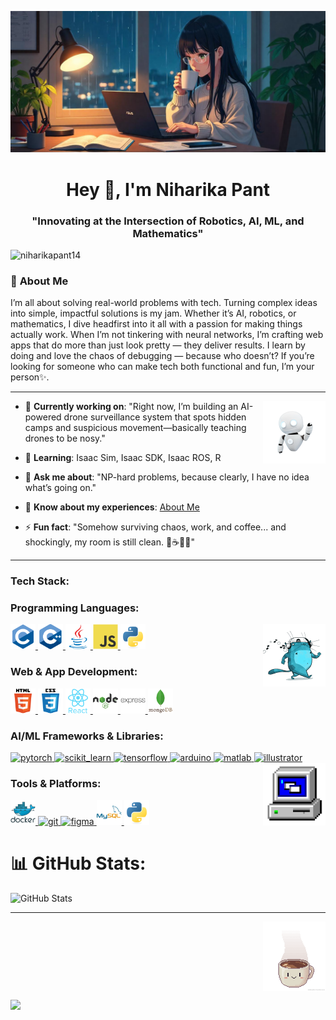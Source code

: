 ![logo](banner.png)

<h1 align="center">Hey 👋, I'm Niharika Pant</h1>
<h3 align="center">"Innovating at the Intersection of Robotics, AI, ML, and Mathematics"</h3>

<p align="left"> <img src="https://komarev.com/ghpvc/?username=niharikapant14&label=Profile%20views&color=0e75b6&style=flat" alt="niharikapant14" />
</p>

### 🧠 **About Me**  

I’m all about solving real-world problems with tech. Turning complex ideas into simple, impactful solutions is my jam. Whether it’s AI, robotics, or mathematics, I dive headfirst into it all with a passion for making things actually work. When I’m not tinkering with neural networks, I’m crafting web apps that do more than just look pretty — they deliver results. I learn by doing and love the chaos of debugging — because who doesn’t? If you’re looking for someone who can make tech both functional and fun, I’m your person✨.

---


<p align="left"> <img src="https://github.com/NiharikaPant14/NiharikaPant14/blob/main/5038f6672f089f3a50c4f075feddfc42.gif" alt="gif1" width="100" align="right" /> </p>

- 🔭 **Currently working on**: "Right now, I’m building an AI-powered drone surveillance system that spots hidden camps and suspicious movement—basically teaching drones to be nosy."
  
- 🌱 **Learning**: Isaac Sim, Isaac SDK, Isaac ROS, R

- 💬 **Ask me about**: "NP-hard problems, because clearly, I have no idea what’s going on."

- 📄 **Know about my experiences**: [About Me](https://github.com/NiharikaPant14/NiharikaPant14/blob/main/Niharika_Pant_RGIPT_CV.pdf)

- ⚡ **Fun fact**: "Somehow surviving chaos, work, and coffee... and shockingly, my room is still clean. 🫣☕️🤷‍♀️"

---

<h3 align="left">Tech Stack:</h3>

### **Programming Languages:**
<p align="left">
  <a href="https://www.cprogramming.com/" target="_blank" rel="noreferrer"> <img src="https://raw.githubusercontent.com/devicons/devicon/master/icons/c/c-original.svg" alt="c" width="40" height="40"/> </a> 
  <a href="https://www.w3schools.com/cpp/" target="_blank" rel="noreferrer"> <img src="https://raw.githubusercontent.com/devicons/devicon/master/icons/cplusplus/cplusplus-original.svg" alt="cplusplus" width="40" height="40"/> </a> 
  <a href="https://www.java.com" target="_blank" rel="noreferrer"> <img src="https://raw.githubusercontent.com/devicons/devicon/master/icons/java/java-original.svg" alt="java" width="40" height="40"/> </a> 
  <a href="https://developer.mozilla.org/en-US/docs/Web/JavaScript" target="_blank" rel="noreferrer"> <img src="https://raw.githubusercontent.com/devicons/devicon/master/icons/javascript/javascript-original.svg" alt="javascript" width="40" height="40"/> </a> 
  <a href="https://www.python.org" target="_blank" rel="noreferrer"> <img src="https://raw.githubusercontent.com/devicons/devicon/master/icons/python/python-original.svg" alt="python" width="40" height="40"/> </a> 
  <img src="https://github.com/NiharikaPant14/NiharikaPant14/blob/main/giphy.gif" alt="gif2" width="100" align="right" />
</p>

### **Web & App Development:**
<p align="left">
  <a href="https://www.w3.org/html/" target="_blank" rel="noreferrer"> <img src="https://raw.githubusercontent.com/devicons/devicon/master/icons/html5/html5-original-wordmark.svg" alt="html5" width="40" height="40"/> </a> 
  <a href="https://www.w3schools.com/css/" target="_blank" rel="noreferrer"> <img src="https://raw.githubusercontent.com/devicons/devicon/master/icons/css3/css3-original-wordmark.svg" alt="css3" width="40" height="40"/> </a> 
  <a href="https://reactjs.org/" target="_blank" rel="noreferrer"> <img src="https://raw.githubusercontent.com/devicons/devicon/master/icons/react/react-original-wordmark.svg" alt="react" width="40" height="40"/> </a> 
  <a href="https://nodejs.org" target="_blank" rel="noreferrer"> <img src="https://raw.githubusercontent.com/devicons/devicon/master/icons/nodejs/nodejs-original-wordmark.svg" alt="nodejs" width="40" height="40"/> </a> 
  <a href="https://expressjs.com" target="_blank" rel="noreferrer"> <img src="https://raw.githubusercontent.com/devicons/devicon/master/icons/express/express-original-wordmark.svg" alt="express" width="40" height="40"/> </a> 
  <a href="https://www.mongodb.com/" target="_blank" rel="noreferrer"> <img src="https://raw.githubusercontent.com/devicons/devicon/master/icons/mongodb/mongodb-original-wordmark.svg" alt="mongodb" width="40" height="40"/> </a> 
</p>

### **AI/ML Frameworks & Libraries:**
<p align="left">
  <a href="https://pytorch.org/" target="_blank" rel="noreferrer"> <img src="https://www.vectorlogo.zone/logos/pytorch/pytorch-icon.svg" alt="pytorch" width="40" height="40"/> </a> 
  <a href="https://scikit-learn.org/" target="_blank" rel="noreferrer"> <img src="https://upload.wikimedia.org/wikipedia/commons/0/05/Scikit_learn_logo_small.svg" alt="scikit_learn" width="40" height="40"/> </a> 
  <a href="https://www.tensorflow.org" target="_blank" rel="noreferrer"> <img src="https://www.vectorlogo.zone/logos/tensorflow/tensorflow-icon.svg" alt="tensorflow" width="40" height="40"/> </a> 
  <a href="https://www.arduino.cc/" target="_blank" rel="noreferrer"> <img src="https://cdn.worldvectorlogo.com/logos/arduino-1.svg" alt="arduino" width="40" height="40"/> </a> 
  <a href="https://www.mathworks.com/" target="_blank" rel="noreferrer"> <img src="https://upload.wikimedia.org/wikipedia/commons/2/21/Matlab_Logo.png" alt="matlab" width="40" height="40"/> </a> 
  <a href="https://www.adobe.com/in/products/illustrator.html" target="_blank" rel="noreferrer"> <img src="https://www.vectorlogo.zone/logos/adobe_illustrator/adobe_illustrator-icon.svg" alt="illustrator" width="40" height="40"/> </a> 
  <img src="https://github.com/NiharikaPant14/NiharikaPant14/blob/main/46611517funny-computer-animated-gif-29.gif" alt="gif3" width="100" align="right" />
</p>

### **Tools & Platforms:**
<p align="left">
  <a href="https://www.docker.com/" target="_blank" rel="noreferrer"> <img src="https://raw.githubusercontent.com/devicons/devicon/master/icons/docker/docker-original-wordmark.svg" alt="docker" width="40" height="40"/> </a> 
  <a href="https://git-scm.com/" target="_blank" rel="noreferrer"> <img src="https://www.vectorlogo.zone/logos/git-scm/git-scm-icon.svg" alt="git" width="40" height="40"/> </a> 
  <a href="https://www.figma.com/" target="_blank" rel="noreferrer"> <img src="https://www.vectorlogo.zone/logos/figma/figma-icon.svg" alt="figma" width="40" height="40"/> </a> 
  <a href="https://www.mysql.com/" target="_blank" rel="noreferrer"> <img src="https://raw.githubusercontent.com/devicons/devicon/master/icons/mysql/mysql-original-wordmark.svg" alt="mysql" width="40" height="40"/> </a> 
  <a href="https://www.python.org" target="_blank" rel="noreferrer"> <img src="https://raw.githubusercontent.com/devicons/devicon/master/icons/python/python-original.svg" alt="python" width="40" height="40"/> </a>
</p>


# 📊 GitHub Stats:

<div style="display: flex; justify-content: space-between; align-items: center; width: 100%;">
  <img src="https://github-readme-stats.vercel.app/api?username=NiharikaPant14&theme=dark&hide_border=false&include_all_commits=false&count_private=false" alt="GitHub Stats" style="width: 48%;" />
</div>




---

<div style="display: flex; justify-content: space-between; align-items: center;">
  <p>&nbsp;</p>
  <img src="https://github.com/NiharikaPant14/NiharikaPant14/blob/main/happy-cup-of-animated-coffee-good-morning-xxffy0ybteyt4a8f.gif" alt="gif4" width="100" align="right" />
</div>

![](https://quotes-github-readme.vercel.app/api?type=horizontal&theme=radical)


<!-- Proudly created with GPRM ( https://gprm.itsvg.in ) -->
